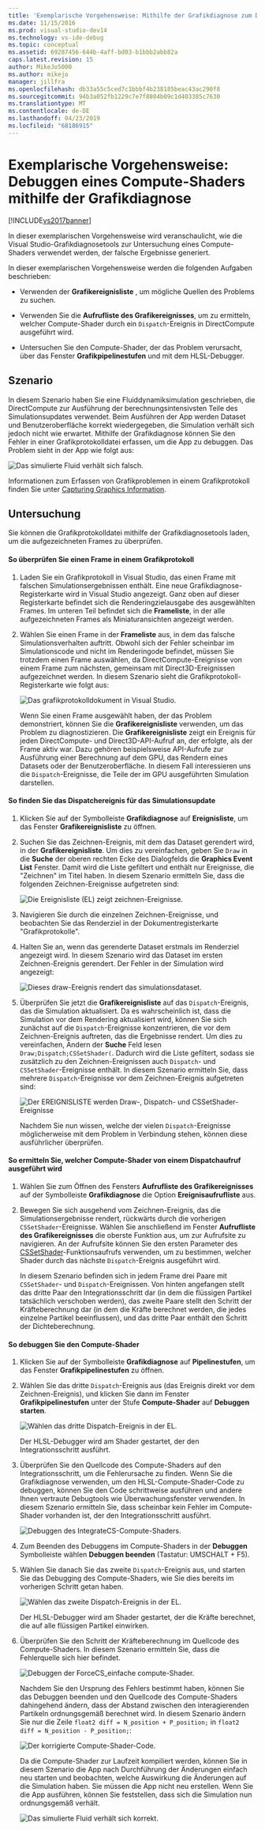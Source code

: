 ```yaml
---
title: 'Exemplarische Vorgehensweise: Mithilfe der Grafikdiagnose zum Debuggen eines Compute-Shaders | Microsoft-Dokumentation'
ms.date: 11/15/2016
ms.prod: visual-studio-dev14
ms.technology: vs-ide-debug
ms.topic: conceptual
ms.assetid: 69287456-644b-4aff-bd03-b1bbb2abb82a
caps.latest.revision: 15
author: MikeJo5000
ms.author: mikejo
manager: jillfra
ms.openlocfilehash: db33a55c5ced7c1bbbf4b238185beac43ac290f8
ms.sourcegitcommit: 94b3a052fb1229c7e7f8804b09c1d403385c7630
ms.translationtype: MT
ms.contentlocale: de-DE
ms.lasthandoff: 04/23/2019
ms.locfileid: "68186915"
---
```

# <a name="walkthrough-using-graphics-diagnostics-to-debug-a-compute-shader"></a>Exemplarische Vorgehensweise: Debuggen eines Compute-Shaders mithilfe der Grafikdiagnose
[!INCLUDE[vs2017banner](../includes/vs2017banner.md)]

In dieser exemplarischen Vorgehensweise wird veranschaulicht, wie die Visual Studio-Grafikdiagnosetools zur Untersuchung eines Compute-Shaders verwendet werden, der falsche Ergebnisse generiert.  
  
 In dieser exemplarischen Vorgehensweise werden die folgenden Aufgaben beschrieben:  
  
- Verwenden der **Grafikereignisliste** , um mögliche Quellen des Problems zu suchen.  
  
- Verwenden Sie die **Aufrufliste des Grafikereignisses**, um zu ermitteln, welcher Compute-Shader durch ein `Dispatch`-Ereignis in DirectCompute ausgeführt wird.  
  
- Untersuchen Sie den Compute-Shader, der das Problem verursacht, über das Fenster **Grafikpipelinestufen** und mit dem HLSL-Debugger.  
  
## <a name="scenario"></a>Szenario  
 In diesem Szenario haben Sie eine Fluiddynamiksimulation geschrieben, die DirectCompute zur Ausführung der berechnungsintensivsten Teile des Simulationsupdates verwendet. Beim Ausführen der App werden Dataset und Benutzeroberfläche korrekt wiedergegeben, die Simulation verhält sich jedoch nicht wie erwartet. Mithilfe der Grafikdiagnose können Sie den Fehler in einer Grafikprotokolldatei erfassen, um die App zu debuggen. Das Problem sieht in der App wie folgt aus:  
  
 ![Das simulierte Fluid verhält sich falsch. ](../debugger/media/gfx-diag-demo-compute-shader-fluid-problem.png "Gfx_diag_demo_compute_shader_fluid_problem")  
  
 Informationen zum Erfassen von Grafikproblemen in einem Grafikprotokoll finden Sie unter [Capturing Graphics Information](../debugger/capturing-graphics-information.md).  
  
## <a name="investigation"></a>Untersuchung  
 Sie können die Grafikprotokolldatei mithilfe der Grafikdiagnosetools laden, um die aufgezeichneten Frames zu überprüfen.  
  
#### <a name="to-examine-a-frame-in-a-graphics-log"></a>So überprüfen Sie einen Frame in einem Grafikprotokoll  
  
1. Laden Sie ein Grafikprotokoll in Visual Studio, das einen Frame mit falschen Simulationsergebnissen enthält. Eine neue Grafikdiagnose-Registerkarte wird in Visual Studio angezeigt. Ganz oben auf dieser Registerkarte befindet sich die Renderingzielausgabe des ausgewählten Frames. Im unteren Teil befindet sich die **Frameliste**, in der alle aufgezeichneten Frames als Miniaturansichten angezeigt werden.  
  
2. Wählen Sie einen Frame in der **Frameliste** aus, in dem das falsche Simulationsverhalten auftritt. Obwohl sich der Fehler scheinbar im Simulationscode und nicht im Renderingode befindet, müssen Sie trotzdem einen Frame auswählen, da DirectCompute-Ereignisse von einem Frame zum nächsten, gemeinsam mit Direct3D-Ereignissen aufgezeichnet werden. In diesem Szenario sieht die Grafikprotokoll-Registerkarte wie folgt aus:  
  
    ![Das grafikprotokolldokument in Visual Studio. ](../debugger/media/gfx-diag-demo-compute-shader-fluid-step-1.png "gfx_diag_demo_compute_shader_fluid_step_1")  
  
   Wenn Sie einen Frame ausgewählt haben, der das Problem demonstriert, können Sie die **Grafikereignisliste** verwenden, um das Problem zu diagnostizieren. Die **Grafikereignisliste** zeigt ein Ereignis für jeden DirectCompute- und Direct3D-API-Aufruf an, der erfolgte, als der Frame aktiv war. Dazu gehören beispielsweise API-Aufrufe zur Ausführung einer Berechnung auf dem GPU, das Rendern eines Datasets oder der Benutzeroberfläche. In diesem Fall interessieren uns die `Dispatch`-Ereignisse, die Teile der im GPU ausgeführten Simulation darstellen.  
  
#### <a name="to-find-the-dispatch-event-for-the-simulation-update"></a>So finden Sie das Dispatchereignis für das Simulationsupdate  
  
1. Klicken Sie auf der Symbolleiste **Grafikdiagnose** auf **Ereignisliste**, um das Fenster **Grafikereignisliste** zu öffnen.  
  
2. Suchen Sie das Zeichnen-Ereignis, mit dem das Dataset gerendert wird, in der **Grafikereignisliste**. Um dies zu vereinfachen, geben Sie `Draw` in die **Suche** der oberen rechten Ecke des Dialogfelds die **Graphics Event List** Fenster. Damit wird die Liste gefiltert und enthält nur Ereignisse, die "Zeichnen" im Titel haben. In diesem Szenario ermitteln Sie, dass die folgenden Zeichnen-Ereignisse aufgetreten sind:  
  
    ![Die Ereignisliste &#40;EL&#41; zeigt zeichnen-Ereignisse. ](../debugger/media/gfx-diag-demo-compute-shader-fluid-step-2.png "gfx_diag_demo_compute_shader_fluid_step_2")  
  
3. Navigieren Sie durch die einzelnen Zeichnen-Ereignisse, und beobachten Sie das Renderziel in der Dokumentregisterkarte "Grafikprotokolle".  
  
4. Halten Sie an, wenn das gerenderte Dataset erstmals im Renderziel angezeigt wird. In diesem Szenario wird das Dataset im ersten Zeichnen-Ereignis gerendert. Der Fehler in der Simulation wird angezeigt:  
  
    ![Dieses draw-Ereignis rendert das simulationsdataset. ](../debugger/media/gfx-diag-demo-compute-shader-fluid-step-3.png "gfx_diag_demo_compute_shader_fluid_step_3")  
  
5. Überprüfen Sie jetzt die **Grafikereignisliste** auf das `Dispatch`-Ereignis, das die Simulation aktualisiert. Da es wahrscheinlich ist, dass die Simulation vor dem Rendering aktualisiert wird, können Sie sich zunächst auf die `Dispatch`-Ereignisse konzentrieren, die vor dem Zeichnen-Ereignis auftreten, das die Ergebnisse rendert. Um dies zu vereinfachen, Ändern der **Suche** Feld lesen `Draw;Dispatch;CSSetShader(`. Dadurch wird die Liste gefiltert, sodass sie zusätzlich zu den Zeichnen-Ereignissen auch `Dispatch`- und `CSSetShader`-Ereignisse enthält. In diesem Szenario ermitteln Sie, dass mehrere `Dispatch`-Ereignisse vor dem Zeichnen-Ereignis aufgetreten sind:  
  
    ![Der EREIGNISLISTE werden Draw-, Dispatch- und CSSetShader-Ereignisse](../debugger/media/gfx-diag-demo-compute-shader-fluid-step-4.png "gfx_diag_demo_compute_shader_fluid_step_4")  
  
   Nachdem Sie nun wissen, welche der vielen `Dispatch`-Ereignisse möglicherweise mit dem Problem in Verbindung stehen, können diese ausführlicher überprüfen.  
  
#### <a name="to-determine-which-compute-shader-a-dispatch-call-executes"></a>So ermitteln Sie, welcher Compute-Shader von einem Dispatchaufruf ausgeführt wird  
  
1. Wählen Sie zum Öffnen des Fensters **Aufrufliste des Grafikereignisses** auf der Symbolleiste **Grafikdiagnose** die Option **Ereignisaufrufliste** aus.  
  
2. Bewegen Sie sich ausgehend vom Zeichnen-Ereignis, das die Simulationsergebnisse rendert, rückwärts durch die vorherigen `CSSetShader`-Ereignisse. Wählen Sie anschließend im Fenster **Aufrufliste des Grafikereignisses** die oberste Funktion aus, um zur Aufrufsite zu navigieren. An der Aufrufsite können Sie den ersten Parameter des [CSSetShader](/windows/desktop/api/d3d11/nf-d3d11-id3d11devicecontext-cssetshader)-Funktionsaufrufs verwenden, um zu bestimmen, welcher Shader durch das nächste `Dispatch`-Ereignis ausgeführt wird.  
  
   In diesem Szenario befinden sich in jedem Frame drei Paare mit `CSSetShader`- und `Dispatch`-Ereignissen. Von hinten angefangen stellt das dritte Paar den Integrationsschritt dar (in dem die flüssigen Partikel tatsächlich verschoben werden), das zweite Paare stellt den Schritt der Kräfteberechnung dar (in dem die Kräfte berechnet werden, die jedes einzelne Partikel beeinflussen), und das dritte Paar enthält den Schritt der Dichteberechnung.  
  
#### <a name="to-debug-the-compute-shader"></a>So debuggen Sie den Compute-Shader  
  
1. Klicken Sie auf der Symbolleiste **Grafikdiagnose** auf **Pipelinestufen**, um das Fenster **Grafikpipelinestufen** zu öffnen.  
  
2. Wählen Sie das dritte `Dispatch`-Ereignis aus (das Ereignis direkt vor dem Zeichnen-Ereignis), und klicken Sie dann im Fenster **Grafikpipelinestufen** unter der Stufe **Compute-Shader** auf **Debuggen starten**.  
  
    ![Wählen das dritte Dispatch-Ereignis in der EL.](../debugger/media/gfx-diag-demo-compute-shader-fluid-step-6.png "gfx_diag_demo_compute_shader_fluid_step_6")  
  
    Der HLSL-Debugger wird am Shader gestartet, der den Integrationsschritt ausführt.  
  
3. Überprüfen Sie den Quellcode des Compute-Shaders auf den Integrationsschritt, um die Fehlerursache zu finden. Wenn Sie die Grafikdiagnose verwenden, um den HLSL-Compute-Shader-Code zu debuggen, können Sie den Code schrittweise ausführen und andere Ihnen vertraute Debugtools wie Überwachungsfenster verwenden. In diesem Szenario ermitteln Sie, dass scheinbar kein Fehler im Compute-Shader vorhanden ist, der den Integrationsschritt ausführt.  
  
    ![Debuggen des IntegrateCS-Compute-Shaders. ](../debugger/media/gfx-diag-demo-compute-shader-fluid-step-7.png "gfx_diag_demo_compute_shader_fluid_step_7")  
  
4. Zum Beenden des Debuggens im Compute-Shaders in der **Debuggen** Symbolleiste wählen **Debuggen beenden** (Tastatur: UMSCHALT + F5).  
  
5. Wählen Sie danach Sie das zweite `Dispatch`-Ereignis aus, und starten Sie das Debugging des Compute-Shaders, wie Sie dies bereits im vorherigen Schritt getan haben.  
  
    ![Wählen das zweite Dispatch-Ereignis in der EL.](../debugger/media/gfx-diag-demo-compute-shader-fluid-step-8.png "gfx_diag_demo_compute_shader_fluid_step_8")  
  
    Der HLSL-Debugger wird am Shader gestartet, der die Kräfte berechnet, die auf alle flüssigen Partikel einwirken.  
  
6. Überprüfen Sie den Schritt der Kräfteberechnung im Quellcode des Compute-Shaders. In diesem Szenario ermitteln Sie, dass die Fehlerquelle sich hier befindet.  
  
    ![Debuggen der ForceCS&#95;einfache compute-Shader. ](../debugger/media/gfx-diag-demo-compute-shader-fluid-step-9.png "gfx_diag_demo_compute_shader_fluid_step_9")  
  
   Nachdem Sie den Ursprung des Fehlers bestimmt haben, können Sie das Debuggen beenden und den Quellcode des Compute-Shaders dahingehend ändern, dass der Abstand zwischen den interagierenden Partikeln ordnungsgemäß berechnet wird. In diesem Szenario ändern Sie nur die Zeile `float2 diff = N_position + P_position;` in `float2 diff = N_position - P_position;`:  
  
   ![Der korrigierte Compute&#45;Shader-Code. ](../debugger/media/gfx-diag-demo-compute-shader-fluid-step-10.png "gfx_diag_demo_compute_shader_fluid_step_10")  
  
   Da die Compute-Shader zur Laufzeit kompiliert werden, können Sie in diesem Szenario die App nach Durchführung der Änderungen einfach neu starten und beobachten, welche Auswirkung die Änderungen auf die Simulation haben. Sie müssen die App nicht neu erstellen. Wenn Sie die App ausführen, können Sie feststellen, dass sich die Simulation nun ordnungsgemäß verhält.  
  
   ![Das simulierte Fluid verhält sich korrekt. ](../debugger/media/gfx-diag-demo-compute-shader-fluid-resolution.png "Gfx_diag_demo_compute_shader_fluid_resolution")
